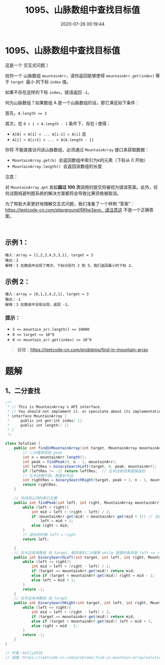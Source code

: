 ﻿---
title: 1095、山脉数组中查找目标值
categories:
- leetcode
tags:
  - null
date: 2020-07-26 00:19:44
---

# 1095、山脉数组中查找目标值
这是一个 交互式问题 ）

给你一个 山脉数组 `mountainArr`，请你返回能够使得 `mountainArr.get(index)` 等于 `target `最小 的下标 `index` 值。

如果不存在这样的下标 `index`，就请返回 `-1`。

何为山脉数组？如果数组 A 是一个山脉数组的话，那它满足如下条件：

首先，`A.length >= 3`

其次，在 `0 < i < A.length - 1` 条件下，存在 i 使得：

- `A[0] < A[1] < ... A[i-1] < A[i]` 且
- `A[i] > A[i+1] > ... > A[A.length - 1]`
 

你将 不能直接访问该山脉数组，必须通过 `MountainArray` 接口来获取数据：

- `MountainArray.get(k)`  会返回数组中索引为k的元素（下标从 0 开始）
- `MountainArray.length()`  会返回该数组的长度
 

注意：

对 `MountainArray.get` 发起**超过 100 次**调用的提交将被视为错误答案。此外，任何试图规避判题系统的解决方案都将会导致比赛资格被取消。

为了帮助大家更好地理解交互式问题，我们准备了一个样例 “答案”：https://leetcode-cn.com/playground/RKhe3ave，请注意这 不是一个正确答案。

 

## 示例 1：
```
输入：array = [1,2,3,4,5,3,1], target = 3
输出：2
解释：3 在数组中出现了两次，下标分别为 2 和 5，我们返回最小的下标 2。
```
## 示例 2：
```
输入：array = [0,1,2,4,2,1], target = 3
输出：-1
解释：3 在数组中没有出现，返回 -1。
```

### 提示：

- `3 <= mountain_arr.length() <= 10000`
- `0 <= target <= 10^9`
- `0 <= mountain_arr.get(index) <= 10^9`

> 链接：https://leetcode-cn.com/problems/find-in-mountain-array

# 题解
## 1、二分查找
```java
/**
 * // This is MountainArray's API interface.
 * // You should not implement it, or speculate about its implementation
 * interface MountainArray {
 *     public int get(int index) {}
 *     public int length() {}
 * }
 */
 
class Solution {
    public int findInMountainArray(int target, MountainArray mountainArr) {
        // 二分搜索找到 peak
        int n = mountainArr.length();
        int peak = findPeak(0, n - 1, mountainArr);
        int leftRes = binarySearchLeft(target, 0, peak, mountainArr);
        if (leftRes != -1) return leftRes;  // 左半边有结果直接返回
        // 左半边搜不到，再看右半边
        int rightRes = binarySearchRight(target, peak + 1, n - 1, mountainArr);
        return rightRes;
    }

    // 先找到山顶的索引位置
    public int findPeak(int left, int right, MountainArray mountainArr){
        while (left < right){
            int mid = left + (right - left) / 2;
            if (mountainArr.get(mid) < mountainArr.get(mid + 1)) // 当前 mid 比右边小，mid 一定不是 peak
                left = mid + 1;
            else right = mid;
        }
        // 退出的时候 left = right
        return left;

    }
    // 左半边有序数组 找 target，最简单的二分搜索 while 里面的条件是 left <= right
    public int binarySearchLeft(int target, int left, int right, MountainArray mountainArr){
        while (left <= right){
            int mid = left + (right - left) / 2;
            if (target == mountainArr.get(mid)) return mid;
            else if (target < mountainArr.get(mid)) right = mid - 1;
            else left = mid + 1;
        }
        return -1;
    }
    // 右半边有序数组 找 target
    public int binarySearchRight(int target, int left, int right, MountainArray mountainArr){
        while (left <= right){
            int mid = left + (right - left) / 2;
            if (target == mountainArr.get(mid)) return mid;
            else if (target < mountainArr.get(mid)) left = mid + 1;
            else right = mid - 1;
        }
        return -1;
    }
}

// 作者：kelly2018
// 链接：https://leetcode-cn.com/problems/find-in-mountain-array/solution/java-san-ci-er-fen-by-kelly2018/
```